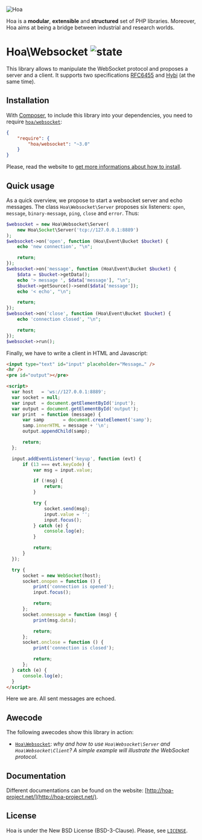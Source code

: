 ![Hoa](http://static.hoa-project.net/Image/Hoa_small.png)

Hoa is a **modular**, **extensible** and **structured** set of PHP libraries.
Moreover, Hoa aims at being a bridge between industrial and research worlds.

# Hoa\Websocket ![state](http://central.hoa-project.net/State/Websocket)

This library allows to manipulate the WebSocket protocol and proposes a server
and a client. It supports two specifications
[RFC6455](https://tools.ietf.org/html/rfc6455) and
[Hybi](https://tools.ietf.org/wg/hybi/draft-ietf-hybi-thewebsocketprotocol/) (at
the same time).

## Installation

With [Composer](http://getcomposer.org/), to include this library into your
dependencies, you need to require
[`hoa/websocket`](https://packagist.org/packages/hoa/websocket):

```json
{
    "require": {
        "hoa/websocket": "~3.0"
    }
}
```

Please, read the website to [get more informations about how to
install](http://hoa-project.net/Source.html).

## Quick usage

As a quick overview, we propose to start a websocket server and echo messages.
The class `Hoa\Websocket\Server` proposes six listeners: `open`, `message`,
`binary-message`, `ping`, `close` and `error`. Thus:

```php
$websocket = new Hoa\Websocket\Server(
    new Hoa\Socket\Server('tcp://127.0.0.1:8889')
);
$websocket->on('open', function (Hoa\Event\Bucket $bucket) {
    echo 'new connection', "\n";

    return;
});
$websocket->on('message', function (Hoa\Event\Bucket $bucket) {
    $data = $bucket->getData();
    echo '> message ', $data['message'], "\n";
    $bucket->getSource()->send($data['message']);
    echo '< echo', "\n";

    return;
});
$websocket->on('close', function (Hoa\Event\Bucket $bucket) {
    echo 'connection closed', "\n";

    return;
});
$websocket->run();
```

Finally, we have to write a client in HTML and Javascript:

```html
<input type="text" id="input" placeholder="Message…" />
<hr />
<pre id="output"></pre>

<script>
  var host   = 'ws://127.0.0.1:8889';
  var socket = null;
  var input  = document.getElementById('input');
  var output = document.getElementById('output');
  var print  = function (message) {
      var samp       = document.createElement('samp');
      samp.innerHTML = message + '\n';
      output.appendChild(samp);

      return;
  };

  input.addEventListener('keyup', function (evt) {
      if (13 === evt.keyCode) {
          var msg = input.value;

          if (!msg) {
              return;
          }

          try {
              socket.send(msg);
              input.value = '';
              input.focus();
          } catch (e) {
              console.log(e);
          }

          return;
      }
  });

  try {
      socket = new WebSocket(host);
      socket.onopen = function () {
          print('connection is opened');
          input.focus();

          return;
      };
      socket.onmessage = function (msg) {
          print(msg.data);

          return;
      };
      socket.onclose = function () {
          print('connection is closed');

          return;
      };
  } catch (e) {
      console.log(e);
  }
</script>
```

Here we are. All sent messages are echoed.

## Awecode

The following awecodes show this library in action:

  * [`Hoa\Websocket`](http://hoa-project.net/Awecode/Websocket.html):
    *why and how to use `Hoa\Websocket\Server` and `Hoa\Websocket\Client`? A
    simple example will illustrate the WebSocket protocol*.

## Documentation

Different documentations can be found on the website:
[http://hoa-project.net/](http://hoa-project.net/).

## License

Hoa is under the New BSD License (BSD-3-Clause). Please, see
[`LICENSE`](http://hoa-project.net/LICENSE).
